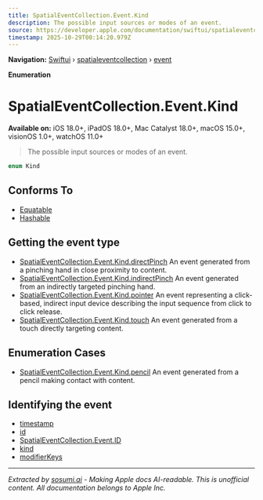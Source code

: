```yaml
---
title: SpatialEventCollection.Event.Kind
description: The possible input sources or modes of an event.
source: https://developer.apple.com/documentation/swiftui/spatialeventcollection/event/kind-swift.enum
timestamp: 2025-10-29T00:14:20.979Z
---
```


**Navigation:** [Swiftui](/documentation/swiftui) › [spatialeventcollection](/documentation/swiftui/spatialeventcollection) › [event](/documentation/swiftui/spatialeventcollection/event)

**Enumeration**

# SpatialEventCollection.Event.Kind

**Available on:** iOS 18.0+, iPadOS 18.0+, Mac Catalyst 18.0+, macOS 15.0+, visionOS 1.0+, watchOS 11.0+

> The possible input sources or modes of an event.

```swift
enum Kind
```

## Conforms To

- [Equatable](/documentation/Swift/Equatable)
- [Hashable](/documentation/Swift/Hashable)

## Getting the event type

- [SpatialEventCollection.Event.Kind.directPinch](/documentation/swiftui/spatialeventcollection/event/kind-swift.enum/directpinch) An event generated from a pinching hand in close proximity to content.
- [SpatialEventCollection.Event.Kind.indirectPinch](/documentation/swiftui/spatialeventcollection/event/kind-swift.enum/indirectpinch) An event generated from an indirectly targeted pinching hand.
- [SpatialEventCollection.Event.Kind.pointer](/documentation/swiftui/spatialeventcollection/event/kind-swift.enum/pointer) An event representing a click-based, indirect input device describing the input sequence from click to click release.
- [SpatialEventCollection.Event.Kind.touch](/documentation/swiftui/spatialeventcollection/event/kind-swift.enum/touch) An event generated from a touch directly targeting content.

## Enumeration Cases

- [SpatialEventCollection.Event.Kind.pencil](/documentation/swiftui/spatialeventcollection/event/kind-swift.enum/pencil) An event generated from a pencil making contact with content.

## Identifying the event

- [timestamp](/documentation/swiftui/spatialeventcollection/event/timestamp)
- [id](/documentation/swiftui/spatialeventcollection/event/id-swift.property)
- [SpatialEventCollection.Event.ID](/documentation/swiftui/spatialeventcollection/event/id-swift.struct)
- [kind](/documentation/swiftui/spatialeventcollection/event/kind-swift.property)
- [modifierKeys](/documentation/swiftui/spatialeventcollection/event/modifierkeys)

---

*Extracted by [sosumi.ai](https://sosumi.ai) - Making Apple docs AI-readable.*
*This is unofficial content. All documentation belongs to Apple Inc.*
